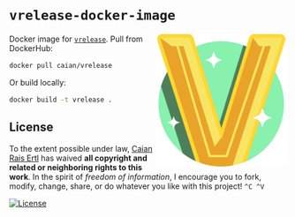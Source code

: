# `vrelease-docker-image`

<img src="icon.svg" height="240px" align="right"/>

Docker image for [`vrelease`][vrelease]. Pull from DockerHub:

```sh
docker pull caian/vrelease
```

Or build locally:

```sh
docker build -t vrelease .
```

[vrelease]: https://github.com/vrelease/vrelease


## License

To the extent possible under law, [Caian Rais Ertl][me] has waived __all
copyright and related or neighboring rights to this work__. In the spirit of
_freedom of information_, I encourage you to fork, modify, change, share, or do
whatever you like with this project! `^C ^V`

[![License][cc-shield]][cc-url]

[me]: https://github.com/caiertl
[cc-shield]: https://forthebadge.com/images/badges/cc-0.svg
[cc-url]: http://creativecommons.org/publicdomain/zero/1.0
